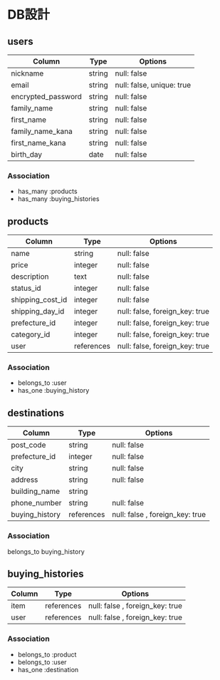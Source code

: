 # DB設計

## users

| Column            | Type   | Options                  |
|-------------------|--------|--------------------------|
| nickname          | string | null: false              |
| email             | string | null: false, unique: true|
| encrypted_password| string | null: false              |
| family_name       | string | null: false              |
| first_name        | string | null: false              |
| family_name_kana  | string | null: false              |
| first_name_kana   | string | null: false              |
| birth_day         | date   | null: false              |

### Association
* has_many :products
* has_many :buying_histories


## products

| Column        | Type   | Options     |
|---------------|--------|-------------|
| name          | string | null: false |
| price         | integer | null: false |
| description   | text   | null: false |
| status_id        | integer | null: false |
| shipping_cost_id | integer | null: false |
| shipping_day_id | integer | null: false, foreign_key: true |
| prefecture_id | integer | null: false, foreign_key: true |
| category_id   | integer | null: false, foreign_key: true |
| user       | references | null: false, foreign_key: true|

### Association
- belongs_to :user
- has_one :buying_history


## destinations

| Column           | Type   | Options     |
|------------------|--------|-------------|
| post_code        | string | null: false |
| prefecture_id    | integer | null: false |
| city             | string | null: false |
| address          | string | null: false |
| building_name    | string |              |
| phone_number     | string | null: false|
| buying_history   | references | null: false , foreign_key: true |

### Association
belongs_to buying_history


## buying_histories

| Column          | Type   | Options     |
|-----------------|--------|-------------|
| item    | references  | null: false , foreign_key: true |
| user    | references  | null: false , foreign_key: true |


### Association
- belongs_to :product
- belongs_to :user
- has_one :destination
